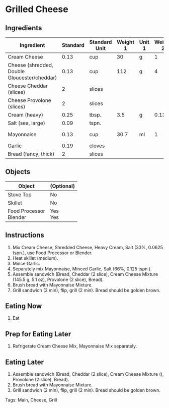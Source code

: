 # Grilled Cheese

## Ingredients

| Ingredient                                   | Standard | Standard Unit | Weight 1 | Unit 1 | Weight 2 | Unit 2 |
| -------------------------------------------- | -------- | ------------- | -------- | ------ | -------- | ------ |
| Cream Cheese                                 | 0.13     | cup           | 30       | g      | 1        | oz     |
| Cheese (shredded, Double Gloucester/cheddar) | 0.13     | cup           | 112      | g      | 4        | oz     |
| Cheese Cheddar (slices)                      | 2        | slices        |          |        |          |        |
| Cheese Provolone (slices)                    | 2        | slices        |          |        |          |        |
| Cream (heavy)                                | 0.25     | tbsp.         | 3.5      | g      | 0.13     | oz     |
| Salt (sea, large)                            | 0.09     | tspn.         |          |        |          |        |
| Mayonnaise                                   | 0.13     | cup           | 30.7     | ml     | 1        | fl oz  |
| Garlic                                       | 0.19     | cloves        |          |        |          |        |
| Bread (fancy, thick)                         | 2        | slices        |          |        |          |        |


## Objects

| Object                      | (Optional)   |
| --------------------------- | ------------ |
| Stove Top                   | No           |
| Skillet                     | No           |
| Food Processor<br />Blender | Yes<br />Yes |


## Instructions

1. Mix Cream Cheese, Shredded Cheese, Heavy Cream, Salt (33%, 0.0625 tspn.), use Food Processor or Blender.
2. Heat skillet (medium).
3. Mince Garlic.
4. Separately mix Mayonnaise, Minced Garlic, Salt (66%, 0.125 tspn.).
5. Assemble sandwich (Bread, Cheddar (2 slice), Cream Cheese Mixture (145.5 g, 5.1 oz), Provolone (2 slice), Bread).
6. Brush bread with Mayonnaise Mixture.
7. Grill sandwich (2 min), flip, grill (2 min). Bread should be golden brown.

## Eating Now

1. Eat

## Prep for Eating Later

1. Refrigerate Cream Cheese Mix, Mayonnaise Mix separately.

## Eating Later

1. Assemble sandwich (Bread, Cheddar (2 slice), Cream Cheese Mixture (), Provolone (2 slice), Bread).
2. Brush bread with Mayonnaise Mixture.
3. Grill sandwich (2 min), flip, grill (2 min). Bread should be golden brown.

Tags: Main, Cheese, Grill